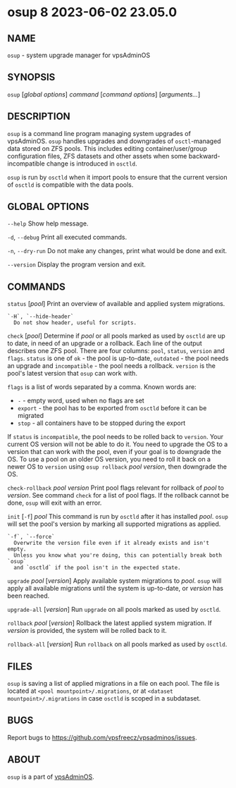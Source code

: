 # osup 8                          2023-06-02                             23.05.0

## NAME
`osup` - system upgrade manager for vpsAdminOS

## SYNOPSIS
`osup` [*global options*] *command* [*command options*] [*arguments...*]

## DESCRIPTION
`osup` is a command line program managing system upgrades of vpsAdminOS. `osup`
handles upgrades and downgrades of `osctl`-managed data stored on ZFS pools.
This includes editing container/user/group configuration files, ZFS datasets
and other assets when some backward-incompatible change is introduced in
`osctld`.

`osup` is run by `osctld` when it import pools to ensure that the current
version of `osctld` is compatible with the data pools.

## GLOBAL OPTIONS
`--help`
  Show help message.

`-d`, `--debug`
  Print all executed commands.

`-n`, `--dry-run`
  Do not make any changes, print what would be done and exit.

`--version`
  Display the program version and exit.

## COMMANDS
`status` [*pool*]
  Print an overview of available and applied system migrations.

    `-H`, `--hide-header`
      Do not show header, useful for scripts.

`check` [*pool*]
  Determine if *pool* or all pools marked as used by `osctld` are up to date,
  in need of an upgrade or a rollback. Each line of the output describes one ZFS
  pool. There are four columns: `pool`, `status`, `version` and `flags`. `status`
  is one of `ok` - the pool is up-to-date, `outdated` - the pool needs
  an upgrade and `incompatible` - the pool needs a rollback. `version` is the
  pool's latest version that `osup` can work with.

  `flags` is a list of words separated by a comma. Known words are:

   - `-` - empty word, used when no flags are set
   - `export` - the pool has to be exported from `osctld` before it can be migrated
   - `stop` - all containers have to be stopped during the export
  
  If `status` is `incompatible`, the pool needs to be rolled back to `version`.
  Your current OS version will not be able to do it. You need to upgrade the OS
  to a version that can work with the pool, even if your goal is to downgrade
  the OS. To use a pool on an older OS version, you need to roll it back on
  a newer OS to `version` using `osup rollback` *pool* *version*, then downgrade
  the OS.

`check-rollback` *pool* *version*
  Print pool flags relevant for rollback of *pool* to *version*. See command
  `check` for a list of pool flags. If the rollback cannot be done, `osup`
  will exit with an error.

`init` [`-f`] *pool*
  This command is run by `osctld` after it has installed *pool*. `osup` will
  set the pool's version by marking all supported migrations as applied.

    `-f`, `--force`
      Overwrite the version file even if it already exists and isn't empty.
      Unless you know what you're doing, this can potentially break both `osup`
      and `osctld` if the pool isn't in the expected state.

`upgrade` *pool* [*version*]
  Apply available system migrations to *pool*. `osup` will apply all available
  migrations until the system is up-to-date, or *version* has been reached.

`upgrade-all` [*version*]
  Run `upgrade` on all pools marked as used by `osctld`.

`rollback` *pool* [*version*]
  Rollback the latest applied system migration. If *version* is provided,
  the system will be rolled back to it.

`rollback-all` [*version*]
  Run `rollback` on all pools marked as used by `osctld`.

## FILES
`osup` is saving a list of applied migrations in a file on each pool. The file
is located at `<pool mountpoint>/.migrations`, or at
`<dataset mountpoint>/.migrations` in case `osctld` is scoped in a subdataset.

## BUGS
Report bugs to https://github.com/vpsfreecz/vpsadminos/issues.

## ABOUT
`osup` is a part of [vpsAdminOS](https://github.com/vpsfreecz/vpsadminos).
